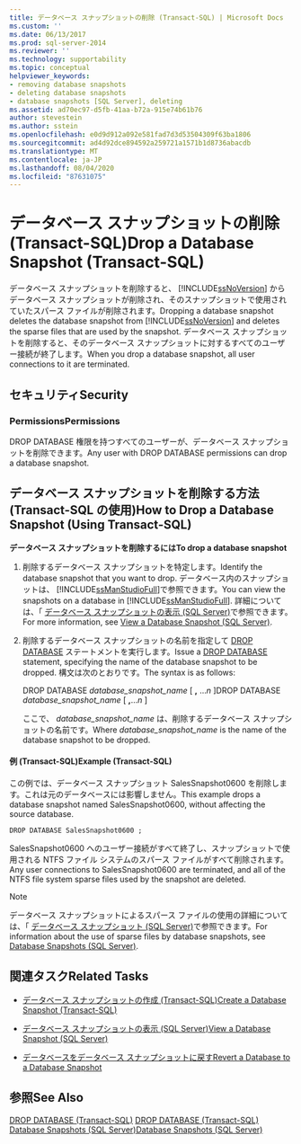 ```yaml
---
title: データベース スナップショットの削除 (Transact-SQL) | Microsoft Docs
ms.custom: ''
ms.date: 06/13/2017
ms.prod: sql-server-2014
ms.reviewer: ''
ms.technology: supportability
ms.topic: conceptual
helpviewer_keywords:
- removing database snapshots
- deleting database snapshots
- database snapshots [SQL Server], deleting
ms.assetid: ad70ec97-d5fb-41aa-b72a-915e74b61b76
author: stevestein
ms.author: sstein
ms.openlocfilehash: e0d9d912a092e581fad7d3d53504309f63ba1806
ms.sourcegitcommit: ad4d92dce894592a259721a1571b1d8736abacdb
ms.translationtype: MT
ms.contentlocale: ja-JP
ms.lasthandoff: 08/04/2020
ms.locfileid: "87631075"
---
```

# <a name="drop-a-database-snapshot-transact-sql"></a><span data-ttu-id="1f241-102">データベース スナップショットの削除 (Transact-SQL)</span><span class="sxs-lookup"><span data-stu-id="1f241-102">Drop a Database Snapshot (Transact-SQL)</span></span>
  <span data-ttu-id="1f241-103">データベース スナップショットを削除すると、 [!INCLUDE[ssNoVersion](../../includes/ssnoversion-md.md)] からデータベース スナップショットが削除され、そのスナップショットで使用されていたスパース ファイルが削除されます。</span><span class="sxs-lookup"><span data-stu-id="1f241-103">Dropping a database snapshot deletes the database snapshot from [!INCLUDE[ssNoVersion](../../includes/ssnoversion-md.md)] and deletes the sparse files that are used by the snapshot.</span></span> <span data-ttu-id="1f241-104">データベース スナップショットを削除すると、そのデータベース スナップショットに対するすべてのユーザー接続が終了します。</span><span class="sxs-lookup"><span data-stu-id="1f241-104">When you drop a database snapshot, all user connections to it are terminated.</span></span>  
  
## <a name="security"></a><span data-ttu-id="1f241-105">セキュリティ</span><span class="sxs-lookup"><span data-stu-id="1f241-105">Security</span></span>  
  
###  <a name="permissions"></a><a name="Permissions"></a> <span data-ttu-id="1f241-106">Permissions</span><span class="sxs-lookup"><span data-stu-id="1f241-106">Permissions</span></span>  
 <span data-ttu-id="1f241-107">DROP DATABASE 権限を持つすべてのユーザーが、データベース スナップショットを削除できます。</span><span class="sxs-lookup"><span data-stu-id="1f241-107">Any user with DROP DATABASE permissions can drop a database snapshot.</span></span>  
  
##  <a name="how-to-drop-a-database-snapshot-using-transact-sql"></a><a name="TsqlProcedure"></a> <span data-ttu-id="1f241-108">データベース スナップショットを削除する方法 (Transact-SQL の使用)</span><span class="sxs-lookup"><span data-stu-id="1f241-108">How to Drop a Database Snapshot (Using Transact-SQL)</span></span>  
 <span data-ttu-id="1f241-109">**データベース スナップショットを削除するには**</span><span class="sxs-lookup"><span data-stu-id="1f241-109">**To drop a database snapshot**</span></span>  
  
1.  <span data-ttu-id="1f241-110">削除するデータベース スナップショットを特定します。</span><span class="sxs-lookup"><span data-stu-id="1f241-110">Identify the database snapshot that you want to drop.</span></span> <span data-ttu-id="1f241-111">データベース内のスナップショットは、 [!INCLUDE[ssManStudioFull](../../includes/ssmanstudiofull-md.md)]で参照できます。</span><span class="sxs-lookup"><span data-stu-id="1f241-111">You can view the snapshots on a database in [!INCLUDE[ssManStudioFull](../../includes/ssmanstudiofull-md.md)].</span></span> <span data-ttu-id="1f241-112">詳細については、「 [データベース スナップショットの表示 &#40;SQL Server&#41;](view-a-database-snapshot-sql-server.md)で参照できます。</span><span class="sxs-lookup"><span data-stu-id="1f241-112">For more information, see [View a Database Snapshot &#40;SQL Server&#41;](view-a-database-snapshot-sql-server.md).</span></span>  
  
2.  <span data-ttu-id="1f241-113">削除するデータベース スナップショットの名前を指定して [DROP DATABASE](/sql/t-sql/statements/drop-database-audit-specification-transact-sql) ステートメントを実行します。</span><span class="sxs-lookup"><span data-stu-id="1f241-113">Issue a [DROP DATABASE](/sql/t-sql/statements/drop-database-audit-specification-transact-sql) statement, specifying the name of the database snapshot to be dropped.</span></span> <span data-ttu-id="1f241-114">構文は次のとおりです。</span><span class="sxs-lookup"><span data-stu-id="1f241-114">The syntax is as follows:</span></span>  
  
     <span data-ttu-id="1f241-115">DROP DATABASE *database_snapshot_name* [ **,** ...*n* ]</span><span class="sxs-lookup"><span data-stu-id="1f241-115">DROP DATABASE *database_snapshot_name* [ **,**...*n* ]</span></span>  
  
     <span data-ttu-id="1f241-116">ここで、 *database_snapshot_name* は、削除するデータベース スナップショットの名前です。</span><span class="sxs-lookup"><span data-stu-id="1f241-116">Where *database_snapshot_name* is the name of the database snapshot to be dropped.</span></span>  
  
####  <a name="example-transact-sql"></a><a name="TsqlExample"></a> <span data-ttu-id="1f241-117">例 (Transact-SQL)</span><span class="sxs-lookup"><span data-stu-id="1f241-117">Example (Transact-SQL)</span></span>  
 <span data-ttu-id="1f241-118">この例では、データベース スナップショット SalesSnapshot0600 を削除します。これは元のデータベースには影響しません。</span><span class="sxs-lookup"><span data-stu-id="1f241-118">This example drops a database snapshot named SalesSnapshot0600, without affecting the source database.</span></span>  
  
```  
DROP DATABASE SalesSnapshot0600 ;  
```  
  
 <span data-ttu-id="1f241-119">SalesSnapshot0600 へのユーザー接続がすべて終了し、スナップショットで使用される NTFS ファイル システムのスパース ファイルがすべて削除されます。</span><span class="sxs-lookup"><span data-stu-id="1f241-119">Any user connections to SalesSnapshot0600 are terminated, and all of the NTFS file system sparse files used by the snapshot are deleted.</span></span>  
  
> [!NOTE]  
>  <span data-ttu-id="1f241-120">データベース スナップショットによるスパース ファイルの使用の詳細については、「 [データベース スナップショット &#40;SQL Server&#41;](database-snapshots-sql-server.md)で参照できます。</span><span class="sxs-lookup"><span data-stu-id="1f241-120">For information about the use of sparse files by database snapshots, see [Database Snapshots &#40;SQL Server&#41;](database-snapshots-sql-server.md).</span></span>  
  
##  <a name="related-tasks"></a><a name="RelatedTasks"></a> <span data-ttu-id="1f241-121">関連タスク</span><span class="sxs-lookup"><span data-stu-id="1f241-121">Related Tasks</span></span>  
  
-   [<span data-ttu-id="1f241-122">データベース スナップショットの作成 &#40;Transact-SQL&#41;</span><span class="sxs-lookup"><span data-stu-id="1f241-122">Create a Database Snapshot &#40;Transact-SQL&#41;</span></span>](create-a-database-snapshot-transact-sql.md)  
  
-   [<span data-ttu-id="1f241-123">データベース スナップショットの表示 &#40;SQL Server&#41;</span><span class="sxs-lookup"><span data-stu-id="1f241-123">View a Database Snapshot &#40;SQL Server&#41;</span></span>](view-a-database-snapshot-sql-server.md)  
  
-   [<span data-ttu-id="1f241-124">データベースをデータベース スナップショットに戻す</span><span class="sxs-lookup"><span data-stu-id="1f241-124">Revert a Database to a Database Snapshot</span></span>](revert-a-database-to-a-database-snapshot.md)  
  

  
## <a name="see-also"></a><span data-ttu-id="1f241-125">参照</span><span class="sxs-lookup"><span data-stu-id="1f241-125">See Also</span></span>  
 <span data-ttu-id="1f241-126">[DROP DATABASE &#40;Transact-SQL&#41;](/sql/t-sql/statements/drop-database-audit-specification-transact-sql) </span><span class="sxs-lookup"><span data-stu-id="1f241-126">[DROP DATABASE &#40;Transact-SQL&#41;](/sql/t-sql/statements/drop-database-audit-specification-transact-sql) </span></span>  
 [<span data-ttu-id="1f241-127">Database Snapshots &#40;SQL Server&#41;</span><span class="sxs-lookup"><span data-stu-id="1f241-127">Database Snapshots &#40;SQL Server&#41;</span></span>](database-snapshots-sql-server.md)  
  
  
